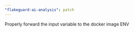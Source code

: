 ```yaml
---
"flakeguard-ai-analysis": patch
---
```


Properly forward the input variable to the docker image ENV
